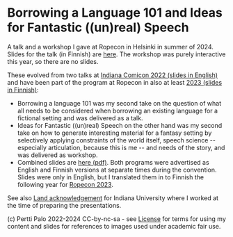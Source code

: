 # Borrowing a Language 101 and Ideas for Fantastic ((un)real) Speech

A talk and a workshop I gave at Ropecon in Helsinki in summer of 2024. 
Slides for the talk (in Finnish) are [here](https://github.com/giuthas-talks/Ropecon2024/blob/main/borrowing_a_language.pdf). 
The workshop was purely interactive this year, so there are no slides.

These evolved from two talks at [Indiana Comicon 2022 (slides in English)](https://github.com/giuthas-talks/Comicon2022) 
and have been part of the program at Ropecon in also at least 
[2023 (slides in Finnish)](https://github.com/giuthas-talks/Ropecon2023):

- Borrowing a language 101 
  was my second take on the question of what all needs to be considered when borrowing an existing
  language for a fictional setting and was delivered as a talk.
- Ideas for Fantastic ((un)real) Speech 
  on the other hand was my second take on how to generate
  interesting material for a fantasy setting by selectively applying constraints of the world itself,
  speech science -- especially articulation, because this is me -- and needs of the story, and was delivered as workshop.
- Combined slides are [here (pdf)](https://github.com/giuthas-talks/Ropecon2022/blob/main/borrowing_a_language.pdf).
  Both programs were advertised as English and Finnish versions at separate times during the convention. Slides were only in English,
  but I translated them in to Finnish the following year for [Ropecon 2023](https://github.com/giuthas-talks/Ropecon2023).

See also 
[Land acknowledgement](https://github.com/giuthas-talks/Ropecon2022/blob/main/IU%20LAS%20Native%20Language.pdf) 
for Indiana University where I worked at the time of preparing the presentations.

(c) Pertti Palo 2022-2024
CC-by-nc-sa - see [License](LICENSE.md) for terms for using my 
content and slides for references to images used under academic fair use. 
